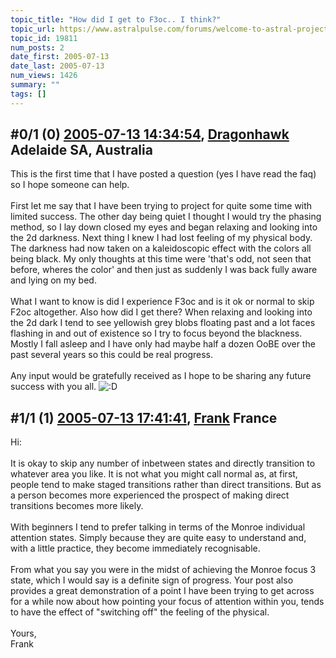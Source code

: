 ```yaml
---
topic_title: "How did I get to F3oc.. I think?"
topic_url: https://www.astralpulse.com/forums/welcome-to-astral-projection-experiences!/how-did-i-get-to-f3oc-i-think
topic_id: 19811
num_posts: 2
date_first: 2005-07-13
date_last: 2005-07-13
num_views: 1426
summary: ""
tags: []
---
```


## \#0/1 (0) [2005-07-13 14:34:54](https://www.astralpulse.com/forums/index.php?msg=170082), [Dragonhawk](https://www.astralpulse.com/forums/profile/?u=9345) Adelaide SA, Australia ##
<section>
This is the first time that I have posted a question (yes I have read the faq) so I hope someone can help.
<br>
<br>
First let me say that I have been trying to project for quite some time with limited success. The other day being quiet I thought I would try the phasing method, so I lay down closed my eyes and began relaxing and looking into the 2d darkness. Next thing I knew I had lost feeling of my physical body. The darkness had now taken on a kaleidoscopic effect with the colors all being black. My only thoughts at this time were 'that's odd, not seen that before, wheres the color' and then just as suddenly I was back fully aware and lying on my bed.
<br>
<br>
What I want to know is did I experience F3oc and is it ok or normal to skip F2oc altogether. Also how did I get there? When relaxing and looking into the 2d dark I tend to see yellowish grey blobs floating past and a lot faces flashing in and out of existence so I try to focus beyond the blackness. Mostly I fall asleep and I have only had maybe half a dozen OoBE over the past several years so this could be real progress.
<br>
<br>
Any input would be gratefully received as I hope to be sharing any future success with you all.
<img alt=":D" class="smiley" src="https://www.astralpulse.com/forums/Smileys/fugue/cheesy.png" title="Cheesy"/>
</section>

## \#1/1 (1) [2005-07-13 17:41:41](https://www.astralpulse.com/forums/index.php?msg=170106), [Frank](https://www.astralpulse.com/forums/profile/?u=359) France ##
<section>
Hi:
<br>
<br>
It is okay to skip any number of inbetween states and directly transition to whatever area you like. It is not what you might call normal as, at first, people tend to make staged transitions rather than direct transitions. But as a person becomes more experienced the prospect of making direct transitions becomes more likely.
<br>
<br>
With beginners I tend to prefer talking in terms of the Monroe individual attention states. Simply because they are quite easy to understand and, with a little practice, they become immediately recognisable.
<br>
<br>
From what you say you were in the midst of achieving the Monroe focus 3 state, which I would say is a definite sign of progress. Your post also provides a great demonstration of a point I have been trying to get across for a while now about how pointing your focus of attention within you, tends to have the effect of "switching off" the feeling of the physical.
<br>
<br>
Yours,
<br>
Frank
</section>